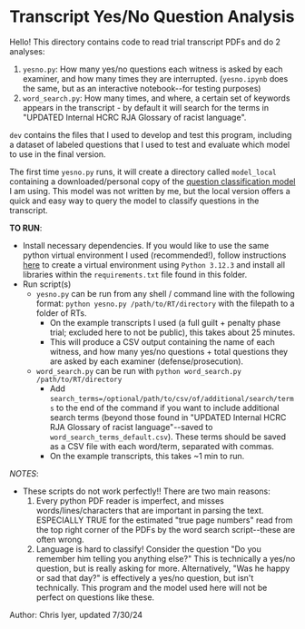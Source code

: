 # Transcript Yes/No Question Analysis 

Hello! This directory contains code to read trial transcript PDFs and do 2 analyses:
1. `yesno.py`: How many yes/no questions each witness is asked by each examiner, and how many times they are interrupted. (`yesno.ipynb` does the same, but as an interactive notebook--for testing purposes)
2. `word_search.py`: How many times, and where, a certain set of keywords appears in the transcript - by default it will search for the terms in "UPDATED Internal HCRC RJA Glossary of racist language".


`dev` contains the files that I used to develop and test this program, including a dataset of labeled questions that I used to test and evaluate which model to use in the final version.

The first time `yesno.py` runs, it will create a directory called `model_local` containing a downloaded/personal copy of the [question classification model](https://huggingface.co/PrimeQA/tydi-boolean_question_classifier-xlmr_large-20221117) I am using. This model was not written by me, but the local version offers a quick and easy way to query the model to classify questions in the transcript.


**TO RUN**:
- Install necessary dependencies. If you would like to use the same python virtual environment I used (recommended!), follow instructions [here](https://python.land/virtual-environments/virtualenv#How_to_create_a_Python_venv) to create a virtual environment using `Python 3.12.3` and install all libraries within the `requirements.txt` file found in this folder.
- Run script(s)
    - `yesno.py` can be run from any shell / command line with the following format: `python yesno.py /path/to/RT/directory` with the filepath to a folder of RTs. 
        - On the example transcripts I used (a full guilt + penalty phase trial; excluded here to not be public), this takes about 25 minutes.
        - This will produce a CSV output containing the name of each witness, and how many yes/no questions + total questions they are asked by each examiner (defense/prosecution).
    - `word_search.py` can be run with `python word_search.py /path/to/RT/directory`
        - Add `search_terms=/optional/path/to/csv/of/additional/search/terms` to the end of the command if you want to include additional search terms (beyond those found in "UPDATED Internal HCRC RJA Glossary of racist language"--saved to `word_search_terms_default.csv`). These terms should be saved as a CSV file with each word/term, separated with commas. 
        - On the example transcripts, this takes ~1 min to run.


*NOTES*:
- These scripts do not work perfectly!! There are two main reasons:
    1. Every python PDF reader is imperfect, and misses words/lines/characters that are important in parsing the text. ESPECIALLY TRUE for the estimated "true page numbers" read from the top right corner of the PDFs by the word search script--these are often wrong.
    2. Language is hard to classify! Consider the question "Do you remember him telling you anything else?" This is technically a yes/no question, but is really asking for more. Alternatively, "Was he happy or sad that day?" is effectively a yes/no question, but isn't technically. This program and the model used here will not be perfect on questions like these.


Author: Chris Iyer, updated 7/30/24
